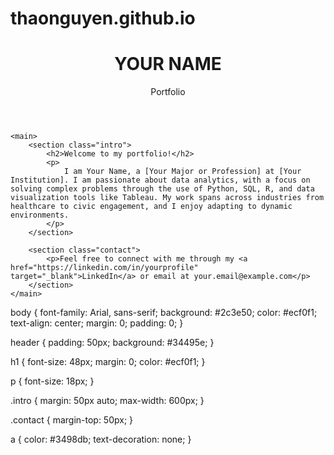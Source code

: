 # thaonguyen.github.io
<!DOCTYPE html>
<html lang="en">
<head>
    <meta charset="UTF-8">
    <meta name="viewport" content="width=device-width, initial-scale=1.0">
    <title>Your Name - Portfolio</title>
    <link rel="stylesheet" href="style.css">
</head>
<body>
    <header>
        <h1>YOUR NAME</h1>
        <p>Portfolio</p>
    </header>

    <main>
        <section class="intro">
            <h2>Welcome to my portfolio!</h2>
            <p>
                I am Your Name, a [Your Major or Profession] at [Your Institution]. I am passionate about data analytics, with a focus on solving complex problems through the use of Python, SQL, R, and data visualization tools like Tableau. My work spans across industries from healthcare to civic engagement, and I enjoy adapting to dynamic environments.
            </p>
        </section>

        <section class="contact">
            <p>Feel free to connect with me through my <a href="https://linkedin.com/in/yourprofile" target="_blank">LinkedIn</a> or email at your.email@example.com</p>
        </section>
    </main>
</body>
</html>
body {
    font-family: Arial, sans-serif;
    background: #2c3e50;
    color: #ecf0f1;
    text-align: center;
    margin: 0;
    padding: 0;
}

header {
    padding: 50px;
    background: #34495e;
}

h1 {
    font-size: 48px;
    margin: 0;
    color: #ecf0f1;
}

p {
    font-size: 18px;
}

.intro {
    margin: 50px auto;
    max-width: 600px;
}

.contact {
    margin-top: 50px;
}

a {
    color: #3498db;
    text-decoration: none;
}
